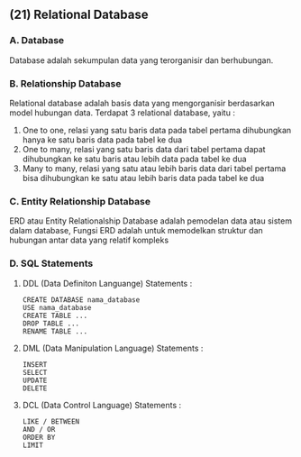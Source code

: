 ## **(21) Relational Database**

### A. Database

Database adalah sekumpulan data yang terorganisir dan berhubungan.

### B. Relationship Database

Relational database adalah basis data yang mengorganisir berdasarkan model hubungan data.
Terdapat 3 relational database, yaitu :

1. One to one, relasi yang satu baris data pada tabel pertama dihubungkan hanya ke satu baris data pada tabel ke dua
2. One to many, relasi yang satu baris data dari tabel pertama dapat dihubungkan ke satu baris atau lebih data pada tabel ke dua
3. Many to many, relasi yang satu atau lebih baris data dari tabel pertama bisa dihubungkan ke satu atau lebih baris data pada tabel ke dua

### C. Entity Relationship Database

ERD atau Entity Relationalship Database adalah pemodelan data atau sistem dalam database, Fungsi ERD adalah untuk memodelkan struktur dan hubungan antar data yang relatif kompleks

### D. SQL Statements

1. DDL (Data Definiton Languange)
   Statements :
   ```
   CREATE DATABASE nama_database
   USE nama_database
   CREATE TABLE ...
   DROP TABLE ...
   RENAME TABLE ...
   ```
2. DML (Data Manipulation Language)
   Statements :
   ```
   INSERT
   SELECT
   UPDATE
   DELETE
   ```
3. DCL (Data Control Language)
   Statements :
   ```
   LIKE / BETWEEN
   AND / OR
   ORDER BY
   LIMIT
   ```
